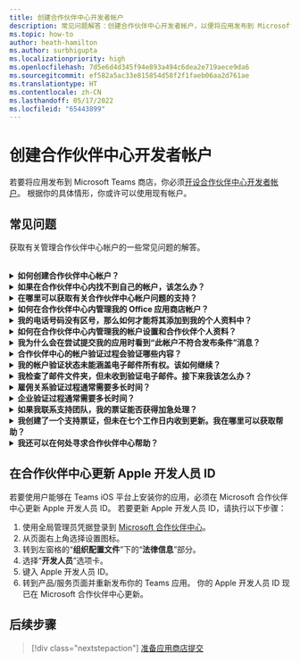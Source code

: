 ```yaml
---
title: 创建合作伙伴中心开发者帐户
description: 常见问题解答：创建合作伙伴中心开发者帐户，以便将应用发布到 Microsoft Teams 商店。
ms.topic: how-to
author: heath-hamilton
ms.author: surbhigupta
ms.localizationpriority: high
ms.openlocfilehash: 7d5e6d4d345f94e893a494c6dea2e719aece9da6
ms.sourcegitcommit: ef582a5ac33e815854d58f2f1faeb06aa2d761ae
ms.translationtype: HT
ms.contentlocale: zh-CN
ms.lasthandoff: 05/17/2022
ms.locfileid: "65443899"
---
```

# <a name="create-a-partner-center-developer-account"></a>创建合作伙伴中心开发者帐户

若要将应用发布到 Microsoft Teams 商店，你必须[开设合作伙伴中心开发者帐户](/office/dev/store/open-a-developer-account)。 根据你的具体情形，你或许可以使用现有帐户。

## <a name="faq"></a>常见问题

获取有关管理合作伙伴中心帐户的一些常见问题的解答。

<br>

<details>

<summary><b>如何创建合作伙伴中心帐户？</b></summary>

可以通过以下方法之一创建合作伙伴中心帐户：

* 如果你不熟悉合作伙伴中心且没有 Microsoft 网络帐户，请[使用合作伙伴中心的注册页面创建一个帐户](/office/dev/store/open-a-developer-account#create-an-account-using-the-partner-center-enrollment-page)。
* 如果你已在 Microsoft 合作伙伴网络中注册，则可以[直接使用现有的 Microsoft 合作伙伴中心注册信息在合作伙伴中心创建帐户](/office/dev/store/open-a-developer-account#create-an-account-using-an-existing-partner-center-enrollment)。

<br>

</details>

<details>

<summary><b>如果在合作伙伴中心内找不到自己的帐户，该怎么办？</b></summary>

开启一个[合作伙伴中心支持票证](https://partner.microsoft.com/support/v2/?stage=1)，并选择以下选项：

| 菜单 | 选项 |
| -------   | -------  |
|类别| 商业市场|
| 主题 | 常规市场帮助和操作方法问题 |
| 子标题| Office 加载项 |

<br>

</details>

<details>

<summary><b>在哪里可以获取有关合作伙伴中心帐户问题的支持？</b></summary>

请访问[发布者支持页面](https://aka.ms/marketplacepublishersupport)，以搜索你的问题。 如果相应指南无法提供帮助，请创建[合作伙伴中心支持票证](/azure/marketplace/partner-center-portal/support#how-to-open-a-support-ticket)。

<br>

</details>

<details>

<summary><b>如何在合作伙伴中心内管理我的 Office 应用商店帐户？</b></summary>

请参阅[通过合作伙伴中心管理你的帐户](/office/dev/store/manage-account-settings-and-profile)，了解相关信息。

<br>

</details>

<details>

<summary><b>我的电话号码没有区号，那么如何才能将其添加到我的个人资料中？</b></summary>

电话号码由三部分组成：国家/地区代码、区号和电话号码。 如果您的电话号码不包含区号，请将第二个框留空并填写第三个框。

<br>

</details>

<details>

<summary><b>如何在合作伙伴中心内管理我的帐户设置和合作伙伴个人资料？</b></summary>

请参阅[管理帐户设置和个人资料信息](/windows/uwp/publish/manage-account-settings-and-profile#additional-settings-and-info)，了解相关信息。

<br>

</details>

<details>

<summary><b>我为什么会在尝试提交我的应用时看到“此帐户不符合发布条件”消息？</b></summary>

你收到此错误消息是因为[帐户的验证状态](/partner-center/verification-responses)为待验证。 请在合作伙伴中心的[仪表板](https://partner.microsoft.com/dashboard)中检查帐户状态。 选择“**设置**”齿轮图标，然后依次选择 **“开发者设置”>“帐户”>“帐户设置”**。

![合作伙伴中心验证状态](~/assets/images/partner-center-verification-status.png)

<br>

</details>

<details>

<summary><b>合作伙伴中心的帐户验证过程会验证哪些内容？</b></summary>

有三个验证领域：**电子邮件所有权**、**雇佣关系** 和 **企业** 验证。 有关详细信息，请参阅[验证的内容和相应方式](/partner-center/verification-responses#what-is-verified-and-how-to-respond)。

如果你是主要联系人、全局管理员或帐户管理员，可以在个人资料页面上监视验证状态并跟踪进度。

验证过程完成后，个人资料页面上的注册状态会从“*待验证*”更改为“*已授权*”。 然后，主要联系人会在几个工作日内收到来自 Microsoft 的电子邮件。

<br>

</details>

<details>

<summary><b>我的帐户验证状态未能涵盖电子邮件所有权。该如何继续？</b></summary>

在 **电子邮件所有权** 验证过程中，系统会向主要联系人发送验证电子邮件。 检查主要联系人的收件箱中是否有来自 **maccount@microsoft.com** 且主题行为“**所需操作：验证你的 Microsoft 电子邮件帐户**”的电子邮件，并完成电子邮件验证过程。 验证电子邮件将发送到合作伙伴中心帐户设置上列出的地址。

请注意有关电子邮件验证过程的以下事项：

* 电子邮件验证链接的有效期只有七天。
* 可以请求重新发送该电子邮件，操作方法为：访问合作伙伴个人资料页面并选择“**重新发送验证电子邮件**”链接。
* 为了确保收到该电子邮件，请在安全列表中将 **microsoft.com** 列为安全域并检查垃圾邮件文件夹。

<br>

</details>

<details>

<summary><b>我检查了邮件文件夹，但未收到验证电子邮件。接下来我该怎么办？</b></summary>

请尝试执行以下操作：

* 检查垃圾邮件文件夹。
* 清除浏览器缓存，转到你的合作伙伴中心帐户仪表板，然后选择“**重新发送验证电子邮件**”。
* 尝试从其他浏览器访问“**重新发送验证电子邮件**”链接。
* 与 IT 部门合作，确保电子邮件服务器不会阻止验证电子邮件。
* 调整服务器的垃圾邮件筛选器，以允许来自 **maccount@microsoft.com** 的所有邮件或将其置于安全列表中。

<br>

</details>

<details>

<summary><b>雇佣关系验证过程通常需要多长时间？</b></summary>

如果提交的所有详细信息都正确无误，则完成雇佣关系验证过程需要大约两个小时。

<br>

</details>

<details>

<summary><b>企业验证过程通常需要多长时间？</b></summary>

如果提交了需要的所有文档，则完成企业验证需要一到两个工作日的时间。

<br>

</details>

<details>

<summary><b>如果我联系支持团队，我的票证能否获得加急处理？</b></summary>

支持票证将在一周内获得解决。 请适时检查你在创建支持票证时提供的电子邮件地址，看看是否有更新。

<br>

</details>

<details>

<summary><b>我创建了一个支持票证，但未在七个工作日内收到更新。我在哪里可以获取帮助？</b></summary>

请向 <a href="mailto:teamsubm@microsoft.com">teamsubm@microsoft.com</a> 发送一封电子邮件，提供以下详细信息：

* **主题行**：有关 *应用名称* 的合作伙伴中心帐户问题。
* **电子邮件正文**：
  * 支持票证编号。
  * 卖家 ID。
  * 问题的屏幕截图（如果可能）。

<br>

</details>

<details>

<summary><b>我还可以在何处寻求合作伙伴中心帮助？</b></summary>

以下资源也可以提供帮助：

* [Microsoft 365 应用提交常见问题解答](/office/dev/store/appsource-submission-faq)。
* [商业市场文档](/azure/marketplace/)。

<br>

</details>

## <a name="update-apple-developer-id-on-partner-center"></a>在合作伙伴中心更新 Apple 开发人员 ID

若要使用户能够在 Teams iOS 平台上安装你的应用，必须在 Microsoft 合作伙伴中心更新 Apple 开发人员 ID。 若要更新 Apple 开发人员 ID，请执行以下步骤：

1. 使用全局管理员凭据登录到 [Microsoft 合作伙伴中心](https://partner.microsoft.com/dashboard/home)。
1. 从页面右上角选择设置图标。
1. 转到左窗格的“**组织配置文件**”下的“**法律信息**”部分。
1. 选择“**开发人员**”选项卡。
1. 键入 Apple 开发人员 ID。
1. 转到产品/服务页面并重新发布你的 Teams 应用。
   你的 Apple 开发人员 ID 现已在 Microsoft 合作伙伴中心更新。

## <a name="next-step"></a>后续步骤

> [!div class="nextstepaction"]
> [准备应用商店提交](~/concepts/deploy-and-publish/appsource/prepare/submission-checklist.md)
